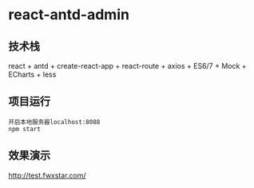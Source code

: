 # react-antd-admin

## 技术栈
react + antd + create-react-app + react-route + axios + ES6/7 + Mock + ECharts + less

## 项目运行

```
开启本地服务器localhost:8088  
npm start  
```
 
## 效果演示
<a href="http://test1.jianfly.com" target="_blank">http://test.fwxstar.com/</a>
